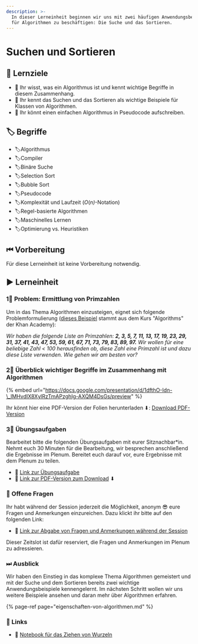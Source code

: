 ```yaml
---
description: >-
  In dieser Lerneinheit beginnen wir uns mit zwei häufigen Anwendungsbeispielen
  für Algorithmen zu beschäftigen: Die Suche und das Sortieren.
---
```


# Suchen und Sortieren

## 🎯 Lernziele

* 🎯 Ihr wisst, was ein Algorithmus ist und kennt wichtige Begriffe in diesem Zusammenhang.
* 🎯 Ihr kennt das Suchen und das Sortieren als wichtige Beispiele für Klassen von Algorithmen.
* 🎯 Ihr könnt einen einfachen Algorithmus in Pseudocode aufschreiben.

## 🏷 Begriffe

* 🏷Algorithmus
* 🏷Compiler
* 🏷Binäre Suche
* 🏷Selection Sort
* 🏷Bubble Sort
* 🏷Pseudocode
* 🏷Komplexität und Laufzeit \(_O_\(_n\)_-Notation\)
* 🏷Regel-basierte Algorithmen
* 🏷Maschinelles Lernen
* 🏷Optimierung vs. Heuristiken

## ⏮ Vorbereitung

Für diese Lerneinheit ist keine Vorbereitung notwendig.

## ▶ Lerneinheit

### 1⃣ Problem: Ermittlung von Primzahlen

Um in das Thema Algorithmen einzusteigen, eignet sich folgende Problemformulierung \([dieses Beispiel](https://www.khanacademy.org/computing/computer-science/algorithms/binary-search/a/implementing-binary-search-of-an-array) stammt aus dem Kurs "Algorithms" der Khan Academy\):

_Wir haben die folgende Liste an Primzahlen: **2, 3, 5, 7, 11, 13, 17, 19, 23, 29, 31, 37, 41, 43, 47, 53, 59, 61, 67, 71, 73, 79, 83, 89, 97.** Wir wollen für eine beliebige Zahl &lt; 100 herausfinden ob, diese Zahl eine Primzahl ist und dazu diese Liste verwenden. Wie gehen wir am besten vor?_

### 2⃣ Überblick wichtiger Begriffe im Zusammenhang mit Algorithmen

{% embed url="https://docs.google.com/presentation/d/1dfthO-Idn-\_IMHvdIX8XylRzTmAPzghIg-AXQM4DsGs/preview" %}

Ihr könnt hier eine PDF-Version der Folien herunterladen ⬇: [Download PDF-Version](https://docs.google.com/presentation/d/1dfthO-Idn-_IMHvdIX8XylRzTmAPzghIg-AXQM4DsGs/export/pdf)

### 3⃣ Übungsaufgaben

Bearbeitet bitte die folgenden Übungsaufgaben mit eurer Sitznachbar\*in. Nehmt euch 30 Minuten für die Bearbeitung, wir besprechen anschließend die Ergebnisse im Plenum. Bereitet euch darauf vor, eure Ergebnisse mit dem Plenum zu teilen.

* 🔗 [Link zur Übungsaufgabe](https://docs.google.com/document/d/155Blkn964EdwRMgH1Bs6VMtTE3eZb2fp7Kq5Sw7IJ-Y/preview)
* 🔗 [Link zur PDF-Version zum Download](https://docs.google.com/document/d/155Blkn964EdwRMgH1Bs6VMtTE3eZb2fp7Kq5Sw7IJ-Y/export/pdf) ⬇ 

### 🔁 Offene Fragen

Ihr habt während der Session jederzeit die Möglichkeit, anonym 😎 eure Fragen und Anmerkungen einzureichen. Dazu klickt ihr bitte auf den folgenden Link:

* 🔗 [Link zur Abgabe von Fragen und Anmerkungen während der Session](https://www.menti.com/5c40972b)

Dieser Zeitslot ist dafür reserviert, die Fragen und Anmerkungen im Plenum zu adressieren.

### ⏭ Ausblick

Wir haben den Einstieg in das komplexe Thema Algorithmen gemeistert und mit der Suche und dem Sortieren bereits zwei wichtige Anwendungsbeispiele kennengelernt. Im nächsten Schritt wollen wir uns weitere Beispiele ansehen und daran mehr über Algorithmen erfahren.

{% page-ref page="eigenschaften-von-algorithmen.md" %}

### 🔗 Links

* 🔗 [Notebook für das Ziehen von Wurzeln](http://runkit.com/winf-hsos/wurzeln-ziehen)

